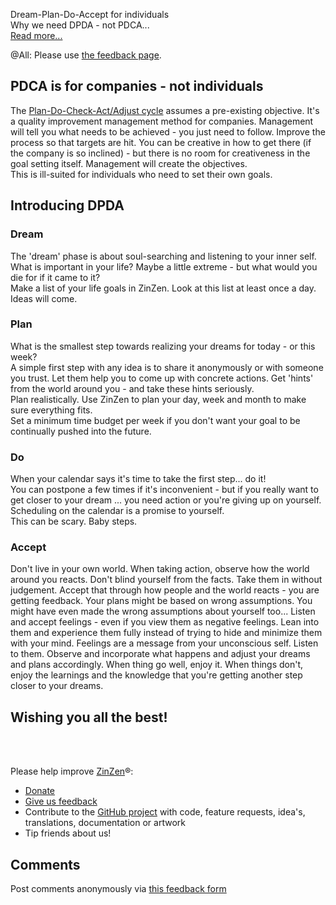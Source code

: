 Dream-Plan-Do-Accept for individuals  
Why we need DPDA - not PDCA...   
[Read more...](https://blog.zinzen.me/2022/12/10/The-DPDA-cycle.html)   

@All: Please use [the feedback page](https://zinzen.me/Feedback).

## PDCA is for companies - not individuals

The [Plan-Do-Check-Act/Adjust cycle](https://en.wikipedia.org/wiki/PDCA) assumes a pre-existing objective. It's a quality improvement management method for companies. Management will tell you what needs to be achieved - you just need to follow. Improve the process so that targets are hit. You can be creative in how to get there (if the company is so inclined) - but there is no room for creativeness in the goal setting itself. Management will create the objectives.  
This is ill-suited for individuals who need to set their own goals.


## Introducing DPDA
### Dream  
The 'dream' phase is about soul-searching and listening to your inner self.  
What is important in your life? Maybe a little extreme - but what would you die for if it came to it?  
Make a list of your life goals in ZinZen. Look at this list at least once a day. Ideas will come.
### Plan  
What is the smallest step towards realizing your dreams for today - or this week?  
A simple first step with any idea is to share it anonymously or with someone you trust. Let them help you to come up with concrete actions. Get 'hints' from the world around you - and take these hints seriously.  
Plan realistically. Use ZinZen to plan your day, week and month to make sure everything fits.  
Set a minimum time budget per week if you don't want your goal to be continually pushed into the future.
### Do  
When your calendar says it's time to take the first step... do it!  
You can postpone a few times if it's inconvenient - but if you really want to get closer to your dream ... you need action or you're giving up on yourself. Scheduling on the calendar is a promise to yourself.   
This can be scary. Baby steps.  
### Accept  
Don't live in your own world. When taking action, observe how the world around you reacts. Don't blind yourself from the facts. Take them in without judgement. Accept that through how people and the world reacts - you are getting feedback. Your plans might be based on wrong assumptions. You might have even made the wrong assumptions about yourself too... Listen and accept feelings - even if you view them as negative feelings. Lean into them and experience them fully instead of trying to hide and minimize them with your mind. Feelings are a message from your unconscious self. Listen to them. Observe and incorporate what happens and adjust your dreams and plans accordingly. When thing go well, enjoy it. When things don't, enjoy the learnings and the knowledge that you're getting another step closer to your dreams.



## Wishing you all the best!
<br />
<br />

Please help improve [ZinZen](https://zinzen.me)®:  
- [Donate](https://donate.stripe.com/6oE4jK1iPcPT1m89AA)
- [Give us feedback](https://zinzen.me/Feedback)
- Contribute to the [GitHub project](https://github.com/tijlleenders/ZinZen) with code, feature requests, idea's, translations, documentation or artwork  
- Tip friends about us!

## Comments  
Post comments anonymously via [this feedback form](https://zinzen.me/Feedback)  

